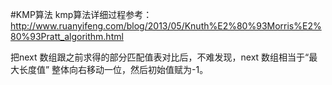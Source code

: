 #KMP算法
kmp算法详细过程参考：http://www.ruanyifeng.com/blog/2013/05/Knuth%E2%80%93Morris%E2%80%93Pratt_algorithm.html

把next 数组跟之前求得的部分匹配值表对比后，不难发现，next 数组相当于“最大长度值” 整体向右移动一位，然后初始值赋为-1。

